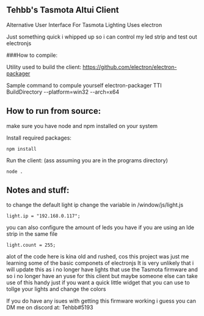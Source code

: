 ## Tehbb's Tasmota Altui Client

Alternative User Interface For Tasmota Lighting
Uses electron

Just something quick i whipped up so i can control my led strip and test out electronjs


###How to compile:

Utility used to build the client:
https://github.com/electron/electron-packager

Sample command to compule yourself
electron-packager TTI BuildDirectory --platform=win32 --arch=x64


## How to run from source:

make sure you have node and npm installed on your system

Install required packages:
```
npm install
```
Run the client: (ass assuming you are in the programs directory)
```
node .
```

## Notes and stuff:

to change the default light ip change the variable in /window/js/light.js
```
light.ip = "192.168.0.117";
```

you can also configure the amount of leds you have if you are using an lde strip in the same file
```
light.count = 255;
```

alot of the code here is kina old and rushed, cos this project was just me learning some of the basic componets of electronjs
It is very unlikely that i will update this as i no longer have lights that use the Tasmota firmware and so i no longer have an yuse for this client
but maybe someone else can take use of this
handy just if you want a quick little widget that you can use to tollge your lights and change the colors

If you do have any isues with getting this firmware working i guess you can DM me on discord at: Tehbb#5193


